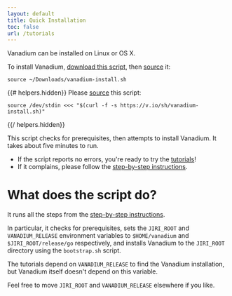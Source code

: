 ```yaml
---
layout: default
title: Quick Installation
toc: false
url: /tutorials
---
```


Vanadium can be installed on Linux or OS X.
<!-- TODO(sadovsky): This is confusing for Android/iOS devs. -->

To install Vanadium, <a href="/sh/vanadium-install.sh"
download="vanadium-install.sh">download this script</a>, then [source] it:
<!-- @doInstallManually -->
```
source ~/Downloads/vanadium-install.sh
```

{{# helpers.hidden}}
Please [source] this script:
<!-- @doInstallViaCurl -->
```
source /dev/stdin <<< "$(curl -f -s https://v.io/sh/vanadium-install.sh)"
```
{{/ helpers.hidden}}

This script checks for prerequisites, then attempts to install Vanadium. It
takes about five minutes to run.

* If the script reports no errors, you're ready to try the [tutorials]!
* If it complains, please follow the [step-by-step instructions].

# What does the script do?

It runs all the steps from the [step-by-step instructions].

In particular, it checks for prerequisites, sets the `JIRI_ROOT` and
`VANADIUM_RELEASE` environment variables to `$HOME/vanadium` and
`$JIRI_ROOT/release/go` respectively, and installs Vanadium to the `JIRI_ROOT`
directory using the `bootstrap.sh` script.

The tutorials depend on `VANADIUM_RELEASE` to find the Vanadium installation, but
Vanadium itself doesn't depend on this variable.

Feel free to move `JIRI_ROOT` and `VANADIUM_RELEASE` elsewhere if you like.

[source]: /tutorials/faq.html#why-source-
[tutorials]: /tutorials/hello-world
[step-by-step instructions]: /installation/step-by-step
